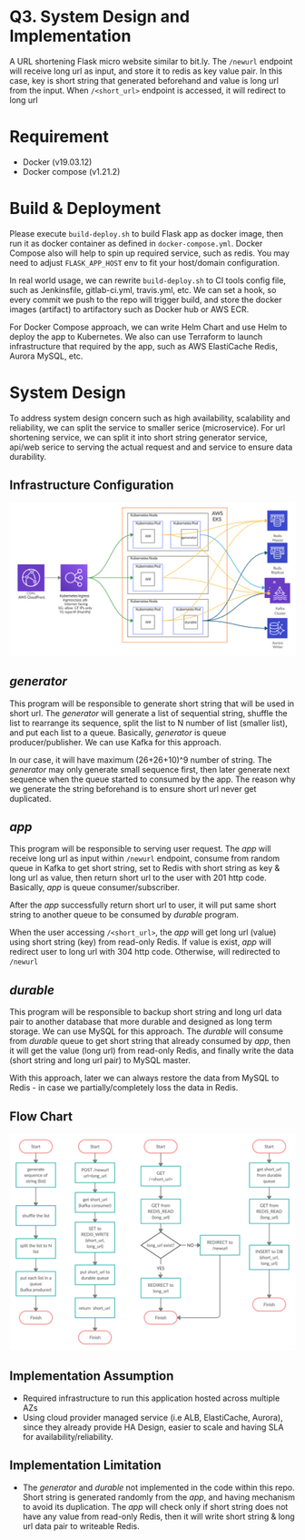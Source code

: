 # Q3. System Design and Implementation
A URL shortening Flask micro website similar to bit.ly. The `/newurl` endpoint will receive long url as input, and store it to redis as key value pair. In this case, key is short string that generated beforehand and value is long url from the input. When `/<short_url>` endpoint is accessed, it will redirect to long url

# Requirement
- Docker (v19.03.12)
- Docker compose (v1.21.2)

# Build & Deployment
Please execute `build-deploy.sh` to build Flask app as docker image, then run it as docker container as defined in `docker-compose.yml`. Docker Compose also will help to spin up required service, such as redis. You may need to adjust `FLASK_APP_HOST` env to fit your host/domain configuration.

In real world usage, we can rewrite `build-deploy.sh` to CI tools config file, such as Jenkinsfile, gitlab-ci.yml, travis.yml, etc. We can set a hook, so every commit we push to the repo will trigger build, and store the docker images (artifact) to artifactory such as Docker hub or AWS ECR.

For Docker Compose approach, we can write Helm Chart and use Helm to deploy the app to Kubernetes. We also can use Terraform to launch infrastructure that required by the app, such as AWS ElastiCache Redis, Aurora MySQL, etc.

# System Design
To address system​ design​ concern such as high availability, scalability and reliability, we can split the service to smaller serice (microservice). For url shortening service, we can split it into short string generator service, api/web serice to serving the actual request and and service to ensure data durability.

## Infrastructure​ Configuration
![Infrastructure Diagram](System-Design.png)

## *generator*
This program will be responsible to generate short string that will be used in short url. The *generator* will generate a list of sequential string, shuffle the list to rearrange its sequence, split the list to N number of list (smaller list), and put each list to a queue. Basically, *generator* is queue producer/publisher. We can use Kafka for this approach.

In our case, it will have maximum (26+26+10)^9 number of string. The *generator* may only generate small sequence first, then later generate next sequence when the queue started to consumed by the app. The reason why we generate the string beforehand is to ensure short url never get duplicated.

## *app*
This program will be responsible to serving user request. The *app* will receive long url as input within `/newurl` endpoint, consume from random queue in Kafka to get short string, set to Redis with short string as key & long url as value, then return short url to the user with 201 http code. Basically, *app* is queue consumer/subscriber.

After the *app* successfully return short url to user, it will put same short string to another queue to be consumed by
*durable* program.

When the user accessing `/<short_url>`, the *app* will get long url (value) using short string (key) from read-only Redis. If value is exist, *app* will redirect user to long url with 304 http code. Otherwise, will redirected to `/newurl`

## *durable*
This program will be responsible to backup short string and long url data pair to another database that more durable and designed as long term storage. We can use MySQL for this approach. The *durable* will consume from *durable* queue to get short string that already consumed by *app*, then it will get the value (long url) from read-only Redis, and finally write the data (short string and long url pair) to MySQL master.

With this approach, later we can always restore the data from MySQL to Redis - in case we partially/completely loss the data in Redis.

## Flow Chart
![Flow Chart](flowchart.png)

## Implementation Assumption​
- Required infrastructure to run this application hosted across multiple AZs
- Using cloud provider managed service (i.e ALB, ElastiCache, Aurora), since they already provide HA Design, easier to scale and having SLA for availability/reliability.

## Implementation Limitation
- The *generator* and *durable* not implemented in the code within this repo. Short string is generated randomly from the *app*, and having mechanism to avoid its duplication. The *app* will check only if short string does not have any value from read-only Redis, then it will write short string & long url data pair to writeable Redis.
